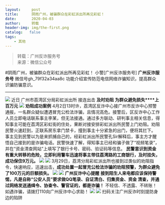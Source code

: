 ```yaml
---
layout:     post
title:      阴雨广州，被骗群众在彩虹派出所再见彩虹！
date:       2020-04-03
author:     转载
header-img: img/the-first.png
catalog:   false
tags:
    - 其他
---
```


<blockquote><p>转载：广州反诈服务号<br>
来源：微信公众号</p></blockquote>

#阴雨广州，被骗群众在彩虹派出所再见彩虹！
小警[广州反诈服务号]
**广州反诈服务号**
微信号gh_79f32a34aa8c
功能介绍宣传防范电信网络诈骗知识，提高群众识骗防骗意识。

****
![]({{site.baseurl}}/postimg/U80CvqU0rQrqh3ZKvicsl5icfnNhbgA8FOloz6MeNH2eS03BrnGjFMDu6S5iarLC9A2lcLppEudicwMdEZJEhicorLg.png)
近日
广州市荔湾区分局彩虹派出所
接连出击
**及时劝阻**
**为群众避免损失****上百万元**
![]({{site.baseurl}}/postimg/U80CvqU0rQrqh3ZKvicsl5icfnNhbgA8FOfwoJ6RoicwzjONGkBczWRsibDibBlcPZ3cQwSW5pGOWZxM8mcicgp7Jt0w.jpeg)
**劝阻成功案例**
4月2日13时许，荔湾区反诈中心接广州市反诈中心预警通报，一名群众疑似遭遇冒充公检法诈骗，且情况高危。接警后，区反诈中心工作人员立即电话联系事主李某，但无法接通。通过多方联动、研判事主相关信息，得知事主可能在荔湾区彩虹街的住处，果断对接安排彩虹派出所民警上门劝阻。劝阻民警火速赶到，正联系房东拿门禁卡，撞到事主十分紧急的出门，便将其拦下。
事主见到民警以为是来抓捕自己的，经彩虹派出所民警孔Sir解释后，事主方才醒悟自己接到的是诈骗电话。民警快速了解，得知事主已经和骗子做了“视频笔录”，并在“资金清查网站”上填写了银行卡号、密码、验证码等信息。
**民警意识到资金有重大转移的危险，立即利用警车迅速将事主带往荔湾路的工商银行，及时挂失，成功保住9万元。**
![]({{site.baseurl}}/postimg/U80CvqU0rQrqh3ZKvicsl5icfnNhbgA8FOzClOhfVsCpcNvDibqmn3x94jhqZrlicPZhhh9lkawnquRAgCUyo9iaadA.png)
![]({{site.baseurl}}/postimg/U80CvqU0rQrqh3ZKvicsl5icfnNhbgA8FOkTcI1VmCTN6CgV1L1nfBlZlUrDib82C8CsaalpfLz7lOdl4icdjM57icQ.png)
3月29日，荔湾分局彩虹派出所也接到过类似的劝阻指令，快速响应，迅速出击，**成功处置一起冒充公检法诈骗的劝阻预警，为群众避免了100万元的巨额损失。**
![]({{site.baseurl}}/postimg/U80CvqU0rQrqh3ZKvicsl5icfnNhbgA8FO9H17EGMyAnibD3FRRbpGg7Q4vw6oYnhianynY9ZEKCxgaibecrytUAl6Q.png)
![]({{site.baseurl}}/postimg/Ljib4So7yuWgIFiaLHyEeaKaw6YcpTYQSv3bhicuYqgdhGibMiceSpqz2Eib3uiaX9POzjffLrTr9Rp61xbnWyoQLSYTg.png)
**广州反诈中心提醒**
**接到陌生人来电都应该保持警惕，凡是自称“公安人员”要求做QQ笔录、自证清白、归集资金、**资金**
清查，并通过网络发送通缉令、协查令、警官证的，都是诈骗！**
不轻信、不透露、不转账！如遇诈骗，请拨打110向广州反诈中心求助！
![]({{site.baseurl}}/postimg/Ljib4So7yuWgIFiaLHyEeaKaw6YcpTYQSv3bhicuYqgdhGibMiceSpqz2Eib3uiaX9POzjffLrTr9Rp61xbnWyoQLSYTg.png)
![]({{site.baseurl}}/postimg/U80CvqU0rQrqh3ZKvicsl5icfnNhbgA8FOogav0FicNTHiaZBj75WhWnXNYQoCBibhrXJlc1Zy9qy8lSNkLBv3y4rEA.jpeg)
扫码关注广州反诈时刻提防身边的陷阱
